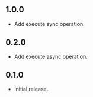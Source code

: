 ## 1.0.0

* Add execute sync operation.

## 0.2.0

* Add execute async operation.


## 0.1.0

* Initial release.
